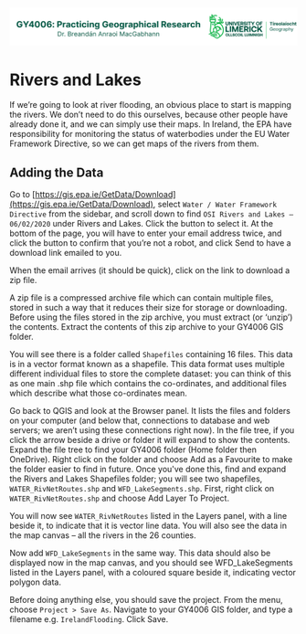![UL Geography logo](../assets/images/GY4006_logo.png)

# Rivers and Lakes

If we’re going to look at river flooding, an obvious place to start is mapping the rivers. We don’t need to do this ourselves, because other people have already done it, and we can simply use their maps. In Ireland, the EPA have responsibility for monitoring the status of waterbodies under the EU Water Framework Directive, so we can get maps of the rivers from them.

## Adding the Data

Go to [https://gis.epa.ie/GetData/Download](https://gis.epa.ie/GetData/Download), select ```Water / Water Framework Directive``` from the sidebar, and scroll down to find ```OSI Rivers and Lakes – 06/02/2020``` under Rivers and Lakes. Click the button to select it. At the bottom of the page, you will have to enter your email address twice, and click the button to confirm that you’re not a robot, and click Send to have a download link emailed to you. 

When the email arrives (it should be quick), click on the link to download a zip file. 

A zip file is a compressed archive file which can contain multiple files, stored in such a way that it reduces their size for storage or downloading. Before using the files stored in the zip archive, you must extract (or ‘unzip’) the contents. Extract the contents of this zip archive to your GY4006 GIS folder.

You will see there is a folder called ```Shapefiles``` containing 16 files. This data is in a vector format known as a shapefile. This data format uses multiple different individual files to store the complete dataset: you can think of this as one main .shp file which contains the co-ordinates, and additional files which describe what those co-ordinates mean.

Go back to QGIS and look at the Browser panel. It lists the files and folders on your computer (and below that, connections to database and web servers; we aren’t using these connections right now). In the file tree, if you click the arrow beside a drive or folder it will expand to show the contents. Expand the file tree to find your GY4006 folder (Home folder then OneDrive). Right click on the folder and choose Add as a Favourite to make the folder easier to find in future. Once you've done this, find and expand the Rivers and Lakes Shapefiles folder; you will see two shapefiles, ```WATER_RivNetRoutes.shp``` and ```WFD_LakeSegments.shp```. First, right click on ```WATER_RivNetRoutes.shp``` and choose Add Layer To Project.

You will now see ```WATER_RivNetRoutes``` listed in the Layers panel, with a line beside it, to indicate that it is vector line data. You will also see the data in the map canvas – all the rivers in the 26 counties. 

Now add ```WFD_LakeSegments``` in the same way. This data should also be displayed now in the map canvas, and you should see WFD_LakeSegments listed in the Layers panel, with a coloured square beside it, indicating vector polygon data.

Before doing anything else, you should save the project. From the menu, choose ```Project > Save As```. Navigate to your GY4006 GIS folder, and type a filename e.g. ```IrelandFlooding```. Click Save.

